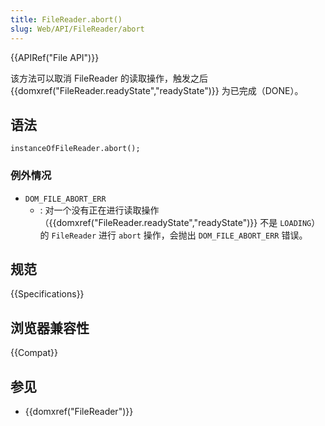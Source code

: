 ```yaml
---
title: FileReader.abort()
slug: Web/API/FileReader/abort
---
```


{{APIRef("File API")}}

该方法可以取消 FileReader 的读取操作，触发之后 {{domxref("FileReader.readyState","readyState")}} 为已完成（DONE）。

## 语法

```plain
instanceOfFileReader.abort();
```

### 例外情况

- `DOM_FILE_ABORT_ERR`
  - : 对一个没有正在进行读取操作（{{domxref("FileReader.readyState","readyState")}} 不是 `LOADING`）的 `FileReader` 进行 `abort` 操作，会抛出 `DOM_FILE_ABORT_ERR` 错误。

## 规范

{{Specifications}}

## 浏览器兼容性

{{Compat}}

## 参见

- {{domxref("FileReader")}}

